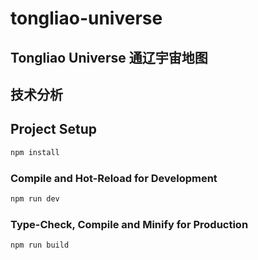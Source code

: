 # tongliao-universe
## Tongliao Universe 通辽宇宙地图

## 技术分析


## Project Setup

```sh
npm install
```

### Compile and Hot-Reload for Development

```sh
npm run dev
```

### Type-Check, Compile and Minify for Production

```sh
npm run build
```

